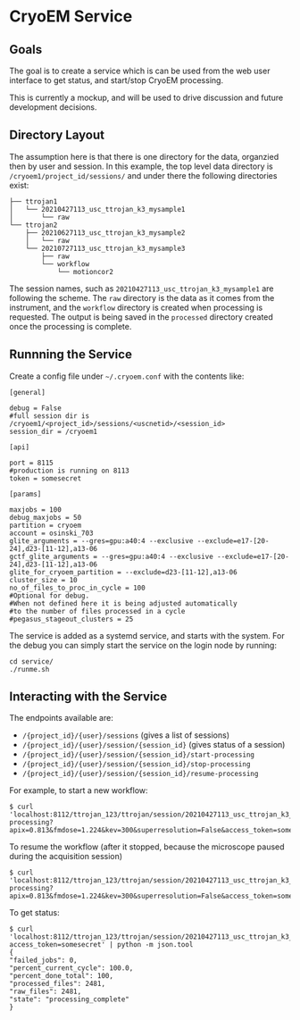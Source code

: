 # CryoEM Service


## Goals

The goal is to create a service which is can be used from the web user
interface to get status, and start/stop CryoEM processing.

This is currently a mockup, and will be used to drive discussion and
future development decisions.


## Directory Layout

The assumption here is that there is one directory for the data,
organzied then by user and session. In this example, the top level
data directory is `/cryoem1/project_id/sessions/` and under there the
following directories exist:

    ├── ttrojan1
    │   └── 20210427113_usc_ttrojan_k3_mysample1
    │       └── raw
    └── ttrojan2
        ├── 20210627113_usc_ttrojan_k3_mysample2
        │   └── raw
        └── 20210727113_usc_ttrojan_k3_mysample3
            ├── raw
            └── workflow
                └── motioncor2

The session names, such as `20210427113_usc_ttrojan_k3_mysample1` are following the scheme. The
`raw` directory is the data as it comes from the instrument, and the
`workflow` directory is created when processing is requested. The output is being saved 
in the `processed` directory created once the processing is complete.


## Runnning the Service

Create a config file under `~/.cryoem.conf` with the contents like:

    [general]
    
    debug = False
	#full session dir is /cryoem1/<project_id>/sessions/<uscnetid>/<session_id>
    session_dir = /cryoem1
    
    [api]
    
    port = 8115
	#production is running on 8113
    token = somesecret
    
    [params]
    
    maxjobs = 100
    debug_maxjobs = 50
    partition = cryoem
    account = osinski_703
    glite_arguments = --gres=gpu:a40:4 --exclusive --exclude=e17-[20-24],d23-[11-12],a13-06
	gctf_glite_arguments = --gres=gpu:a40:4 --exclusive --exclude=e17-[20-24],d23-[11-12],a13-06
	glite_for_cryoem_partition = --exclude=d23-[11-12],a13-06
    cluster_size = 10
    no_of_files_to_proc_in_cycle = 100
	#Optional for debug. 
	#When not defined here it is being adjusted automatically 
	#to the number of files processed in a cycle
	#pegasus_stageout_clusters = 25



The service is added as a systemd service, and starts with the system. 
For the debug you can simply start the service on the login node by running:

    cd service/
    ./runme.sh


## Interacting with the Service

The endpoints available are:

 * `/{project_id}/{user}/sessions` (gives a list of sessions)
 * `/{project_id}/{user}/session/{session_id}` (gives status of a session)
 * `/{project_id}/{user}/session/{session_id}/start-processing`
 * `/{project_id}/{user}/session/{session_id}/stop-processing`
 * `/{project_id}/{user}/session/{session_id}/resume-processing`

For example, to start a new workflow:

    $ curl 'localhost:8112/ttrojan_123/ttrojan/session/20210427113_usc_ttrojan_k3_mysample1/start-processing?apix=0.813&fmdose=1.224&kev=300&superresolution=False&access_token=somesecret'

To resume the workflow (after it stopped, because the microscope paused during the acquisition session)

    $ curl 'localhost:8112/ttrojan_123/ttrojan/session/20210427113_usc_ttrojan_k3_mysample1/start-processing?apix=0.813&fmdose=1.224&kev=300&superresolution=False&access_token=somesecret'

To get status:

    $ curl 'localhost:8112/ttrojan_123/ttrojan/session/20210427113_usc_ttrojan_k3_mysample1?access_token=somesecret' | python -m json.tool
    {
    "failed_jobs": 0,
    "percent_current_cycle": 100.0,
    "percent_done_total": 100,
    "processed_files": 2481,
    "raw_files": 2481,
    "state": "processing_complete"
    }




